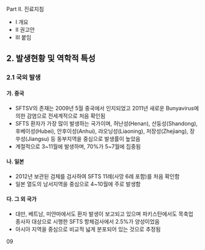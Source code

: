 Part Ⅱ. 진료지침

- I 개요
- Ⅱ 권고안
- Ⅲ 붙임

## 2. 발생현황 및 역학적 특성

### 2.1 국외 발생

#### 가. 중국
- SFTSV의 존재는 2009년 5월 중국에서 인지되었고 2011년 새로운 Bunyavirus에 의한 감염으로 전세계적으로 처음 확인됨
- SFTS 환자가 가장 많이 발생하는 국가이며, 허난성(Henan), 산둥성(Shandong), 후베이성(Hubei), 안후이성(Anhui), 랴오닝성(Liaoning), 저장성(Zhejiang), 장쑤성(Jiangsu) 등 동부지역을 중심으로 발생률이 높았음
- 계절적으로 3~11월에 발생하며, 70%가 5~7월에 집중됨

#### 나. 일본
- 2012년 보관된 검체를 검사하여 SFTS 11례(사망 6례 포함)를 처음 확인함
- 일본 열도의 남서지역을 중심으로 4~10월에 주로 발생함

#### 다. 그 외 국가
- 대만, 베트남, 미얀마에서도 환자 발생이 보고되고 있으며 파키스탄에서도 목축업 종사자 대상으로 시행한 SFTS 항체검사에서 2.5%가 양성이었음
- 아시아 지역을 중심으로 비교적 넓게 분포되어 있는 것으로 추정됨

<PAGE>09